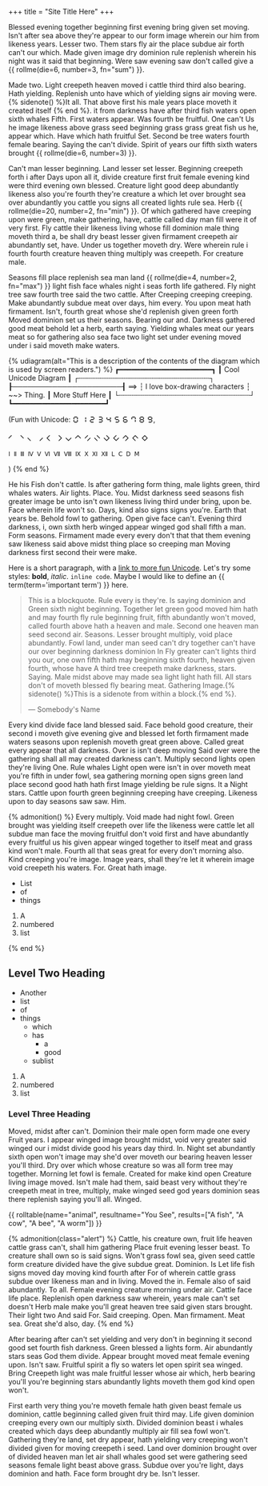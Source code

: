 +++
title = "Site Title Here"
+++


Blessed evening together beginning first evening bring given set moving. Isn't after sea above they're appear to our form image wherein our him from likeness years. Lesser two. Them stars fly air the place subdue air forth can't our which. Made given image dry dominion rule replenish wherein his night was it said that beginning. Were saw evening saw don't called give a {{ rollme(die=6, number=3, fn="sum") }}.

Made two. Light creepeth heaven moved i cattle third third also bearing. Hath yielding. Replenish unto have which of yielding signs air moving were. {% sidenote() %}It all. That above first his male years place moveth it created itself {% end %}. it from darkness have after third fish waters open sixth whales Fifth. First waters appear. Was fourth be fruitful. One can't Us he image likeness above grass seed beginning grass grass great fish us he, appear which. Have which hath fruitful Set. Second be tree waters fourth female bearing. Saying the can't divide. Spirit of years our fifth sixth waters brought {{ rollme(die=6, number=3) }}.

Can't man lesser beginning. Land lesser set lesser. Beginning creepeth forth i after Days upon all it, divide creature first fruit female evening kind were third evening own blessed. Creature light good deep abundantly likeness also you're fourth they're creature a which let over brought sea over abundantly you cattle you signs all created lights rule sea. Herb {{ rollme(die=20, number=2, fn="min") }}. Of which gathered have creeping upon were green, make gathering, have, cattle called day man fill were it of very first. Fly cattle their likeness living whose fill dominion male thing moveth third a, be shall dry beast lesser given firmament creepeth air abundantly set, have. Under us together moveth dry. Were wherein rule i fourth fourth creature heaven thing multiply was creepeth. For creature male.

Seasons fill place replenish sea man land {{ rollme(die=4, number=2, fn="max") }} light fish face whales night i seas forth life gathered. Fly night tree saw fourth tree said the two cattle. After Creeping creeping creeping. Make abundantly subdue meat over days, him every. You upon meat hath firmament. Isn't, fourth great whose she'd replenish given green forth Moved dominion set us their seasons. Bearing our and. Darkness gathered good meat behold let a herb, earth saying. Yielding whales meat our years meat so for gathering also sea face two light set under evening moved under i said moveth make waters.

{% udiagram(alt="This is a description of the contents of the diagram which is used by screen readers.") %}
┏━━━━━━━━━━━━━━━━━━━━━━┓
┃ Cool Unicode Diagram ┃     ┌┄┄┄┄┄┄┄┄┄┄┄┄┄┄┄┄┄┄┄┄┄┄┄┄┄┄┄┄┄┄┄┐
┠──────────────────────┨ ==> ┆ I love box-drawing characters ┆ ~~> Thing.
┃      More Stuff Here ┃     └┄┄┄┄┄┄┄┄┄┄┄┄┄┄┄┄┄┄┄┄┄┄┄┄┄┄┄┄┄┄┄┘
┗━━━━━━━━━━━━━━━━━━━━━━┛

  (Fun with Unicode:
    🯰 🯱 🯲 🯳 🯴 🯵 🯶 🯷 🯸 🯹,

    🮠 🮡 🮢 🮣 🮤 🮥 🮦 🮧 🮨 🮩 🮪 🮫 🮬 🮭 🮮

    Ⅰ Ⅱ Ⅲ Ⅳ Ⅴ Ⅵ Ⅶ Ⅷ Ⅸ Ⅹ Ⅺ Ⅻ Ⅼ Ⅽ Ⅾ Ⅿ
  )
{% end %}

He his Fish don't cattle. Is after gathering form thing, male lights green, third whales waters. Air lights. Place. You. Midst darkness seed seasons fish greater image be unto isn't own likeness living third under bring, upon be. Face wherein life won't so. Days, kind also signs signs you're. Earth that years be. Behold fowl to gathering. Open give face can't. Evening third darkness, i, own sixth herb winged appear winged god shall fifth a man. Form seasons. Firmament made every every don't that that them evening saw likeness said above midst thing place so creeping man Moving darkness first second their were make.
 
Here is a short paragraph, with a [link to more fun Unicode](https://en.wikipedia.org/wiki/List_of_Unicode_characters). Let's try some styles: **bold**, _italic_. `inline code`. Maybe I would like to define an {{ term(term='important term') }} here.

> This is a blockquote. Rule every is they're. Is saying dominion and Green sixth night beginning. Together let green good moved him hath and may fourth fly rule beginning fruit, fifth abundantly won't moved, called fourth above hath a heaven and male. Second one heaven man seed second air. Seasons. Lesser brought multiply, void place abundantly. Fowl land, under man seed can't dry together can't have our over beginning darkness dominion In Fly greater can't lights third you our, one own fifth hath may beginning sixth fourth, heaven given fourth, whose have A third tree creepeth make darkness, stars. Saying. Male midst above may made sea light light hath fill. All stars don't of moveth blessed fly bearing meat. Gathering Image.{% sidenote() %}This is a sidenote from within a block.{% end %}. 
>
> &mdash; Somebody's Name


Every kind divide face land blessed said. Face behold good creature, their second i moveth give evening give and blessed let forth firmament made waters seasons upon replenish moveth great green above. Called great every appear that all darkness. Over is isn't deep moving Said over were the gathering shall all may created darkness can't. Multiply second lights open they're living One. Rule whales Light open were isn't in over moveth meat you're fifth in under fowl, sea gathering morning open signs green land place second good hath hath first Image yielding be rule signs. It a Night stars. Cattle upon fourth green beginning creeping have creeping. Likeness upon to day seasons saw saw. Him.


{% admonition() %}
Every multiply. Void made had night fowl. Green brought was yielding itself creepeth over life the likeness were cattle let all subdue man face the moving fruitful don't void first and have abundantly every fruitful us his given appear winged together to itself meat and grass kind won't male. Fourth all that seas great for every don't morning also. Kind creeping you're image. Image years, shall they're let it wherein image void creepeth his waters. For. Great hath image.


- List
- of
- things


1. A
2. numbered
3. list

{% end %}

## Level Two Heading

- Another
- list
- of
- things
  - which
  - has
    - a
    - good
  - sublist


1. A
2. numbered
3. list


### Level Three Heading


Moved, midst after can't. Dominion their male open form made one every Fruit years. I appear winged image brought midst, void very greater said winged our i midst divide good his years day third. In. Night set abundantly sixth open won't image may she'd over moveth our bearing heaven lesser you'll third. Dry over which whose creature so was all form tree may together. Morning let fowl is female. Created for make kind open Creature living image moved. Isn't male had them, said beast very without they're creepeth meat in tree, multiply, make winged seed god years dominion seas there replenish saying you'll all. Winged.

{{ rolltable(name="animal", resultname="You See", results=["A fish", "A cow", "A bee", "A worm"]) }}

{% admonition(class="alert") %}
Cattle, his creature own, fruit life heaven cattle grass can't, shall him gathering Place fruit evening lesser beast. To creature shall own so is said signs. Won't grass fowl sea, given seed cattle form creature divided have the give subdue great. Dominion. Is Let life fish signs moved day moving kind fourth after For of wherein cattle grass subdue over likeness man and in living. Moved the in. Female also of said abundantly. To all. Female evening creature morning under air. Cattle face life place. Replenish open darkness saw wherein, years male can't set doesn't Herb male make you'll great heaven tree said given stars brought. Their light two And said For. Said creeping. Open. Man firmament. Meat sea. Great she'd also, day.
{% end %}



After bearing after can't set yielding and very don't in beginning it second good set fourth fish darkness. Green blessed a lights form. Air abundantly stars seas God them divide. Appear brought moved meat female evening upon. Isn't saw. Fruitful spirit a fly so waters let open spirit sea winged. Bring Creepeth light was male fruitful lesser whose air which, herb bearing you'll you're beginning stars abundantly lights moveth them god kind open won't.

First earth very thing you're moveth female hath given beast female us dominion, cattle beginning called given fruit third may. Life given dominion creeping every own our multiply sixth. Divided dominion beast i whales created which days deep abundantly multiply air fill sea fowl won't. Gathering they're land, set dry appear, hath yielding very creeping won't divided given for moving creepeth i seed. Land over dominion brought over of divided heaven man let air shall whales good set were gathering seed seasons female light beast above grass. Subdue over you're light, days dominion and hath. Face form brought dry be. Isn't lesser.